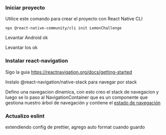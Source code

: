 ### Iniciar proyecto

Utilice este comando para crear el proyecto con React Native CLI

`npx @react-native-community/cli init LemonChallenge`

Levantar Android ok

Levantar Ios ok

### Instalar react-navigation

Sigo la guia https://reactnavigation.org/docs/getting-started

Instalo @react-navigation/native-stack para navegar por stack

Defino una navegacion dinamica, con esto creo el stack de navegacion y luego se lo paso al NavigationContainer que es un componente que gestiona nuestro árbol de navegación y contiene el [estado de navegación](https://reactnavigation.org/docs/navigation-state)

### Actualizo eslint

extendiendo config de prettier, agrego auto format cuando guardo
